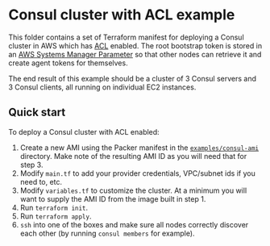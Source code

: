 # Consul cluster with ACL example

This folder contains a set of Terraform manifest for deploying a Consul cluster in AWS which has [ACL](https://www.consul.io/docs/security/acl) enabled. The root bootstrap token is stored in an [AWS Systems Manager Parameter](https://docs.aws.amazon.com/systems-manager/latest/userguide/systems-manager-parameter-store.html) so that other nodes can retrieve it and create agent tokens for themselves.

The end result of this example should be a cluster of 3 Consul servers and 3 Consul clients, all running on individual EC2 instances.

## Quick start

To deploy a Consul cluster with ACL enabled:

1. Create a new AMI using the Packer manifest in the [`examples/consul-ami`](../consul-ami) directory. Make note of the resulting AMI ID as you will need that for step 3.
1. Modify `main.tf` to add your provider credentials, VPC/subnet ids if you need to, etc.
1. Modify `variables.tf` to customize the cluster. At a minimum you will want to supply the AMI ID from the image built in step 1.
1. Run `terraform init`.
1. Run `terraform apply`.
1. `ssh` into one of the boxes and make sure all nodes correctly discover each other (by running `consul members` for example).